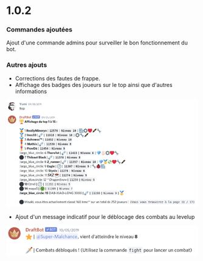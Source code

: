 # 1.0.2

### Commandes ajoutées

 Ajout d'une commande admins pour surveiller le bon fonctionnement du bot. 

### Autres ajouts 

* Corrections des fautes de frappe. 
* Affichage des badges des joueurs sur le top ainsi que d'autres informations 

![Notez la sublime pr&#xE9;sence d&apos;un &#xE9;moji supprim&#xE9; par discord :facepalm:](.gitbook/assets/image%20%28118%29.png)

* Ajout d'un message indicatif pour le déblocage des combats au levelup

![Incroyable ! La chance !](.gitbook/assets/image%20%28122%29.png)




